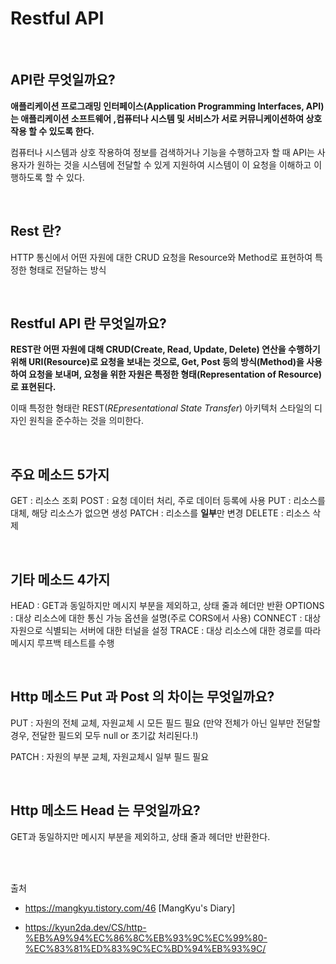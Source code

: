 # Restful API

<br>

## API란 무엇일까요?

**애플리케이션 프로그래밍 인터페이스(Application Programming Interfaces, API)는 애플리케이션 소프트웨어 ,컴퓨터나 시스템 및 서비스가 서로 커뮤니케이션하여 상호작용 할 수 있도록 한다.**

컴퓨터나 시스템과 상호 작용하여 정보를 검색하거나 기능을 수행하고자 할 때 API는 사용자가 원하는 것을 시스템에 전달할 수 있게 지원하여 시스템이 이 요청을 이해하고 이행하도록 할 수 있다.

<br>


## Rest 란?

HTTP 통신에서 어떤 자원에 대한 CRUD 요청을 Resource와 Method로 표현하여 특정한 형태로 전달하는 방식

<br>

## Restful API 란 무엇일까요?

**REST란 어떤 자원에 대해 CRUD(Create, Read, Update, Delete) 연산을 수행하기 위해 URI(Resource)로 요청을 보내는 것으로, 
Get, Post 등의 방식(Method)을 사용하여 요청을 보내며, 요청을 위한 자원은 특정한 형태(Representation of Resource)로 표현된다.**

이때 특정한 형태란  REST(*REpresentational State Transfer*) 아키텍처 스타일의 디자인 원칙을 준수하는 것을 의미한다.



<br>


## 주요 메소드 5가지

GET  : 리소스 조회
POST  : 요청 데이터 처리, 주로 데이터 등록에 사용
PUT  : 리소스를 대체, 해당 리소스가 없으면 생성
PATCH  : 리소스를 **일부**만 변경
DELETE  : 리소스 삭제

<br>

## 기타 메소드 4가지

HEAD  : GET과 동일하지만 메시지 부분을 제외하고, 상태 줄과 헤더만 반환
OPTIONS  : 대상 리소스에 대한 통신 가능 옵션을 설명(주로 CORS에서 사용)
CONNECT  : 대상 자원으로 식별되는 서버에 대한 터널을 설정
TRACE  : 대상 리소스에 대한 경로를 따라 메시지 루프백 테스트를 수행

<br>

## Http 메소드 Put 과 Post 의 차이는 무엇일까요?

PUT : 자원의 전체 교체, 자원교체 시 모든 필드 필요
(만약 전체가 아닌 일부만 전달할 경우, 전달한 필드외 모두 null or 초기값 처리된다.!)

PATCH : 자원의 부분 교체, 자원교체시 일부 필드 필요

<br>

## Http 메소드 Head 는 무엇일까요?

GET과 동일하지만 메시지 부분을 제외하고, 상태 줄과 헤더만 반환한다.

<br><br>




출처

-  https://mangkyu.tistory.com/46 [MangKyu's Diary]

-  https://kyun2da.dev/CS/http-%EB%A9%94%EC%86%8C%EB%93%9C%EC%99%80-%EC%83%81%ED%83%9C%EC%BD%94%EB%93%9C/
